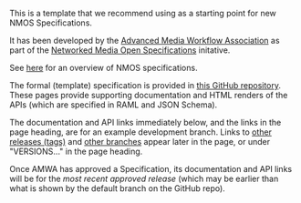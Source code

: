 This is a template that we recommend using as a starting point for new NMOS Specifications.

It has been developed by the [Advanced Media Workflow Association](https://www.amwa.tv) as part of the [Networked Media Open Specifications](https://www.nmos.tv) initative.

See [here](https://amwa-tv.github.io/nmos) for an overview of NMOS specifications.

The formal (template) specification is provided in [this GitHub repository](https://github.com/AMWA-TV/nmos-template). These pages provide supporting documentation and HTML renders of the APIs (which are specified in RAML and JSON Schema).

The documentation and API links immediately below, and the links in the page heading, are for an example development branch. Links to [other releases (tags)](tags/) and [other branches](branches/) appear later in the page, or under "VERSIONS..." in the page heading.

Once AMWA has approved a Specification, its documentation and API links will be for the _most recent approved release_ (which may be earlier than what is shown by the default branch on the GitHub repo).
